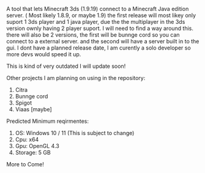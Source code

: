 A tool that lets Minecraft 3ds (1.9.19) connect to a Minecraft Java edition server. ( Most likely 1.8.9, or maybe 1.9)
the first release will most likey only suport 1 3ds player and 1 java player, due the the multiplayer in the 3ds version ownly having 2 player suport. I will need to find a way around this. there will also be 2 versions, the first will be bunnge cord so you can connect to a external server. and the second will have a server built in to the gui.
I dont have a planned release date, I am curently a solo developer so more devs would speed it up.

This is kind of very outdated I will update soon!

Other projects I am planning on using in the repository:
1. Citra
2. Bunnge cord
3. Spigot
4. Viaas [maybe]

Predicted Minimum reqirmentes:
1. OS: Windows 10 / 11 (This is subject to change)
2. Cpu: x64
3. Gpu: OpenGL 4.3
4. Storage: 5 GB

More to Come!
